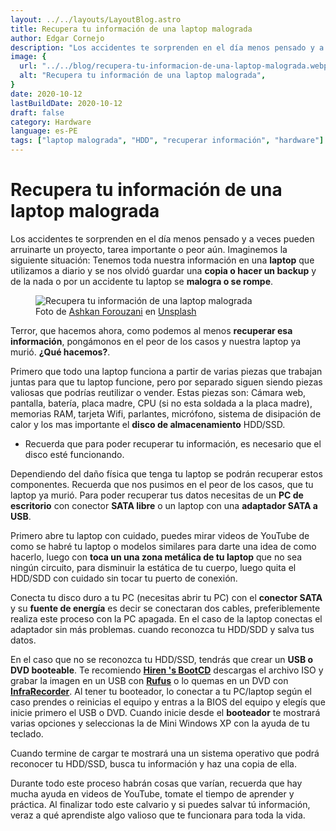```yaml
---
layout: ../../layouts/LayoutBlog.astro
title: Recupera tu información de una laptop malograda
author: Edgar Cornejo
description: "Los accidentes te sorprenden en el día menos pensado y a veces pueden arruinarte un proyecto, tarea importante o peor aún. Imaginemos la siguiente situación: Tenemos toda nuestra información  en una laptop que utilizamos a diario y se nos olvidó guardar una copia o hacer un backup y de la nada o por un accidente tu laptop se malogra o se rompe. "
image: {
  url: "../../blog/recupera-tu-informacion-de-una-laptop-malograda.webp",
  alt: "Recupera tu información de una laptop malograda",
}  
date: 2020-10-12
lastBuildDate: 2020-10-12
draft: false
category: Hardware
language: es-PE
tags: ["laptop malograda", "HDD", "recuperar información", "hardware"]
---
```


# Recupera tu información de una laptop malograda

Los accidentes te sorprenden en el día menos pensado y a veces pueden arruinarte un proyecto, tarea importante o peor aún. Imaginemos la siguiente situación: Tenemos toda nuestra información  en una **laptop** que utilizamos a diario y se nos olvidó guardar una **copia o hacer un backup** y de la nada o por un accidente tu laptop se **malogra o se rompe**. 

<figure>
  <img src="../../blog/recupera-tu-informacion-de-una-laptop-malograda.webp" alt="Recupera tu información de una laptop malograda"/>
  <figcaption>Foto de <a href="https://unsplash.com/es/@ashkfor121" title="Ashkan Forouzani" target="_blank">Ashkan Forouzani</a> en <a href="https://unsplash.com/es/fotos/monitor-de-computadora-de-pantalla-plana-negro-zJsJV5CBGNE" title="Unsplash" target="_blank">Unsplash</a>
  </figcaption>
</figure>

Terror, que hacemos ahora, como podemos al menos **recuperar esa información**, pongámonos en el peor de los casos y nuestra laptop ya murió. **¿Qué hacemos?**.

Primero que todo una laptop funciona a partir de varias piezas que trabajan juntas para que tu laptop funcione, pero por separado siguen siendo piezas valiosas que podrías reutilizar o vender. Estas piezas son: Cámara web, pantalla, batería, placa madre, CPU (si no esta soldada a la placa madre), memorias RAM, tarjeta Wifi, parlantes, micrófono, sistema de disipación de calor y los mas importante el **disco de almacenamiento** HDD/SSD.

* Recuerda que para poder recuperar tu información, es necesario que el disco esté funcionando.

Dependiendo del daño física  que tenga tu laptop se podrán recuperar estos componentes. Recuerda que nos pusimos en el peor de los casos, que tu laptop ya murió. Para poder recuperar tus datos necesitas de un **PC de escritorio** con conector **SATA libre** o un laptop con una **adaptador SATA a USB**.

Primero abre tu laptop con cuidado, puedes mirar videos de YouTube de como se habré tu laptop o modelos similares para darte una idea de como hacerlo, luego con **toca un una zona metálica de tu laptop** que no sea ningún circuito, para disminuir la estática de tu cuerpo, luego quita el HDD/SDD con cuidado sin tocar tu puerto de conexión.

Conecta tu disco duro a tu PC (necesitas abrir tu PC) con el **conector SATA** y su **fuente de energía** es decir se conectaran dos cables, preferiblemente realiza este proceso con la PC apagada. En el caso de la laptop conectas el adaptador sin más problemas. cuando reconozca tu HDD/SDD y salva tus datos.

En el caso que no se reconozca tu HDD/SSD, tendrás que crear un **USB o DVD booteable**. Te recomiendo <a href="https://www.hirensbootcd.org/download/" title="Hiren 's BootCD" target="_blank">**Hiren 's BootCD**</a> descargas el archivo ISO y grabar la imagen en un USB con <a href="https://rufus.ie/" title="Rufus" target="_blank">**Rufus**</a> o lo quemas en un DVD con <a href="http://infrarecorder.org/" title="InfraRecorder" target="_blank">**InfraRecorder**</a>. Al tener tu booteador, lo conectar a tu PC/laptop según el caso prendes o reinicias el equipo y entras a la BIOS del equipo y elegís que inicie primero el USB o DVD. Cuando inicie desde el **booteador** te mostrará varias opciones  y seleccionas la de Mini Windows XP con la ayuda de tu teclado. 

Cuando termine de cargar te mostrará una un sistema operativo que podrá reconocer tu HDD/SSD, busca tu información y haz una copia de ella.

Durante todo este proceso habrán cosas que varían, recuerda que hay mucha ayuda en videos de YouTube, tomate el tiempo de aprender y práctica. Al finalizar todo este calvario y si puedes salvar tú información, veraz a qué aprendiste algo valioso que te funcionara para toda la vida.